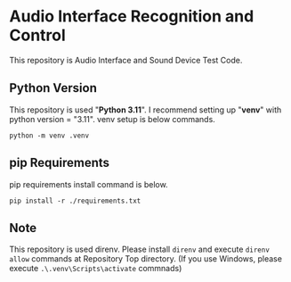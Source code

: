 # Audio Interface Recognition and Control

This repository is Audio Interface and Sound Device Test Code.

## Python Version

This repository is used "**Python 3.11**".
I recommend setting up "**venv**" with python version = "3.11".
venv setup is below commands.

`python -m venv .venv`

## pip Requirements

pip requirements install command is below.

`pip install -r ./requirements.txt`

## Note

This repository is used direnv.
Please install `direnv` and execute `direnv allow` commands at Repository Top directory.
(If you use Windows, please execute `.\.venv\Scripts\activate` commnads)